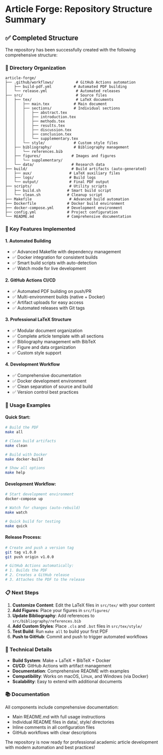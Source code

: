 # Article Forge: Repository Structure Summary

## ✅ Completed Structure

The repository has been successfully created with the following comprehensive structure:

### 📁 Directory Organization
```
article-forge/
├── .github/workflows/          # GitHub Actions automation
│   ├── build-pdf.yml          # Automated PDF building
│   └── release.yml             # Automated releases
├── src/                        # Source files
│   ├── tex/                    # LaTeX documents
│   │   ├── main.tex           # Main document
│   │   ├── sections/          # Individual sections
│   │   │   ├── abstract.tex
│   │   │   ├── introduction.tex
│   │   │   ├── methods.tex
│   │   │   ├── results.tex
│   │   │   ├── discussion.tex
│   │   │   ├── conclusion.tex
│   │   │   └── supplementary.tex
│   │   └── style/             # Custom style files
│   ├── bibliography/          # Bibliography management
│   │   └── references.bib
│   ├── figures/              # Images and figures
│   │   └── supplementary/
│   └── data/                 # Research data
├── build/                    # Build artifacts (auto-generated)
│   ├── aux/                 # LaTeX auxiliary files
│   ├── logs/                # Build logs
│   └── output/              # Final PDF output
├── scripts/                 # Utility scripts
│   ├── build.sh            # Smart build script
│   └── clean.sh            # Cleanup script
├── Makefile                 # Advanced build automation
├── Dockerfile              # Docker build environment
├── docker-compose.yml      # Development environment
├── config.yml              # Project configuration
└── README.md               # Comprehensive documentation
```

### 🚀 Key Features Implemented

#### 1. **Automated Building**
- ✅ Advanced Makefile with dependency management
- ✅ Docker integration for consistent builds
- ✅ Smart build scripts with auto-detection
- ✅ Watch mode for live development

#### 2. **GitHub Actions CI/CD**
- ✅ Automated PDF building on push/PR
- ✅ Multi-environment builds (native + Docker)
- ✅ Artifact uploads for easy access
- ✅ Automated releases with Git tags

#### 3. **Professional LaTeX Structure**
- ✅ Modular document organization
- ✅ Complete article template with all sections
- ✅ Bibliography management with BibTeX
- ✅ Figure and data organization
- ✅ Custom style support

#### 4. **Development Workflow**
- ✅ Comprehensive documentation
- ✅ Docker development environment
- ✅ Clean separation of source and build
- ✅ Version control best practices

### 🎯 Usage Examples

#### Quick Start:
```bash
# Build the PDF
make all

# Clean build artifacts  
make clean

# Build with Docker
make docker-build

# Show all options
make help
```

#### Development Workflow:
```bash
# Start development environment
docker-compose up

# Watch for changes (auto-rebuild)
make watch

# Quick build for testing
make quick
```

#### Release Process:
```bash
# Create and push a version tag
git tag v1.0.0
git push origin v1.0.0

# GitHub Actions automatically:
# 1. Builds the PDF
# 2. Creates a GitHub release
# 3. Attaches the PDF to the release
```

### 📋 Next Steps

1. **Customize Content**: Edit the LaTeX files in `src/tex/` with your content
2. **Add Figures**: Place your figures in `src/figures/`
3. **Update Bibliography**: Add references to `src/bibliography/references.bib`
4. **Add Custom Styles**: Place `.cls` and `.bst` files in `src/tex/style/`
5. **Test Build**: Run `make all` to build your first PDF
6. **Push to GitHub**: Commit and push to trigger automated workflows

### 🔧 Technical Details

- **Build System**: Make + LaTeX + BibTeX + Docker
- **CI/CD**: GitHub Actions with artifact management
- **Documentation**: Comprehensive README with examples
- **Compatibility**: Works on macOS, Linux, and Windows (via Docker)
- **Scalability**: Easy to extend with additional documents

### 📚 Documentation

All components include comprehensive documentation:
- Main README.md with full usage instructions
- Individual README files in data/, style/ directories
- Inline comments in all configuration files
- GitHub workflows with clear descriptions

The repository is now ready for professional academic article development with modern automation and best practices!
